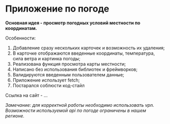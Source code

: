 # Приложение по погоде

__Основная идея - просмотр погодных условий местности по координатам.__

Особенности:
1. Добавление сразу нескольких карточек и возможность их удаления;
2. В карточке отображаются введенные координаты, температура, сила ветра и картинка погоды;
3. Реализована функция просмотра карты местности;
4. Написано без использования библиотек и фреймворков;
5. Валидируются введенным пользователем данные;
6. Приложение использует fetch;
7. Постарался соблюсти код-стайл

Ссылка на сайт - ...

_Замечание: для корректной работы необходимо использовать vpn. Возможности используемой api по погоде ограничены в нашем регионе._

